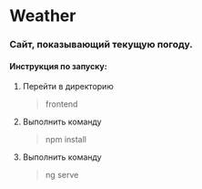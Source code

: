 # Weather #

### Сайт, показывающий текущую погоду. ###


#### Инструкция по запуску: ####
1. Перейти в директорию 

    >frontend

2. Выполнить команду 

    >npm install

3. Выполнить команду 

    >ng serve

